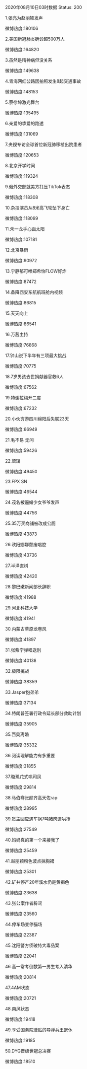 2020年08月10日03时数据
Status: 200

1.张亮为赵丽颖发声

微博热度:180106

2.美国新冠肺炎确诊超500万人

微博热度:164820

3.虽然是精神病但没关系

微博热度:149638

4.青海网红公路因拍照发生8起交通事故

微博热度:148153

5.蔡徐坤激光舞台

微博热度:135495

6.亲爱的挚爱的路透

微博热度:131069

7.央视专访全球首位新冠肺移植出院患者

微博热度:120653

8.北京开学时间

微博热度:119324

9.俄外交部就美方打压TikTok表态

微博热度:118308

10.杂技演员从8米高飞轮坠下身亡

微博热度:118099

11.朱一龙手心画太阳

微博热度:107181

12.北京暴雨

微博热度:90972

13.宁静郁可唯郑希怡FLOW好炸

微博热度:87472

14.备降西安东航航班舱内视频

微博热度:86815

15.天天向上

微博热度:86541

16.万茜主持

微博热度:76868

17.钟山说下半年有三项最大挑战

微博热度:70775

18.7岁男孩去世捐献器官救6人

微博热度:67562

19.特谢拉梅开二度

微博热度:67232

20.小伙穷游四川绵阳后失联23天

微博热度:66949

21.毛不易 无问

微博热度:59426

22.琉璃

微博热度:49450

23.FPX SN

微博热度:46544

24.茂名被逼婚少女爷爷发声

微博热度:44756

25.35万买商铺被改成公厕

微博热度:43873

26.欧阳娜娜颓废唱腔

微博热度:43736

27.半泽直树

微博热度:42420

28.黎巴嫩新闻部长辞职

微博热度:41988

29.河北科技大学

微博热度:41941

30.内蒙古草原龙卷风

微博热度:41897

31.张紫宁弹唱送别

微博热度:40138

32.极限挑战

微博热度:38359

33.Jasper抱弟弟

微博热度:37134

34.特朗普签署行政令延长部分救助计划

微博热度:35905

35.西奥离婚

微博热度:35332

36.阅读理解能力有多重要

微博热度:31855

37.璇玑花式哄司凤

微博热度:29814

38.马伯骞张颜齐高天佐rap

微博热度:28995

39.货主回应遇车祸7吨猪肉遭哄抢

微博热度:27549

40.妈妈真的第一个来接我了

微博热度:25459

41.赵丽颖粉色波点抹胸裙

微博热度:25301

42.矿井停产20年溪水仍是黄褐色

微博热度:23638

43.张公案作者辟谣

微博热度:23560

44.停车场变停猫场

微博热度:22387

45.沈阳警方侦破特大毒品案

微博热度:22041

46.高一常考倒数第一男生考入清华

微博热度:20814

47.4AM状态

微博热度:20721

48.南风状态

微博热度:19418

49.享受国务院津贴的导弹兵王退休

微博热度:19185

50.DYG晋级世冠总决赛

微博热度:18510

